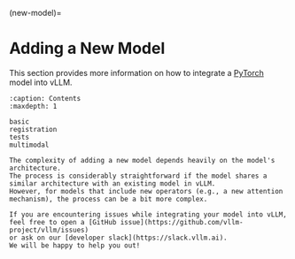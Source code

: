 (new-model)=

# Adding a New Model

This section provides more information on how to integrate a [PyTorch](https://pytorch.org/) model into vLLM.

```{toctree}
:caption: Contents
:maxdepth: 1

basic
registration
tests
multimodal
```

```{note}
The complexity of adding a new model depends heavily on the model's architecture.
The process is considerably straightforward if the model shares a similar architecture with an existing model in vLLM.
However, for models that include new operators (e.g., a new attention mechanism), the process can be a bit more complex.
```

```{tip}
If you are encountering issues while integrating your model into vLLM, feel free to open a [GitHub issue](https://github.com/vllm-project/vllm/issues)
or ask on our [developer slack](https://slack.vllm.ai).
We will be happy to help you out!
```
